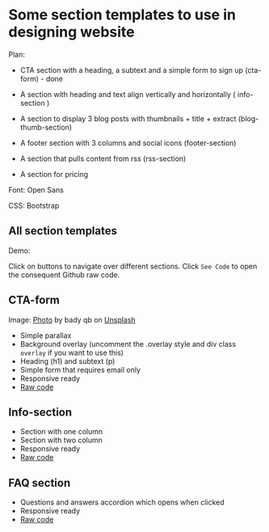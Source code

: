 # Some section templates to use in designing website

Plan:

* CTA section with a heading, a subtext and a simple form to sign up (cta-form) - done

* A section with heading and text align vertically and horizontally ( info-section )

* A section to display 3 blog posts with thumbnails + title + extract (blog-thumb-section)

* A footer section with 3 columns and social icons (footer-section)

* A section that pulls content from rss (rss-section)

* A section for pricing

Font: Open Sans

CSS: Bootstrap

## All section templates

Demo: 

Click on buttons to navigate over different sections.
Click `See Code` to open the consequent Github raw code.

## CTA-form

Image: [Photo](https://unsplash.com/photos/Qsw3tv7hRiY) by bady qb on [Unsplash](https://unsplash.com/)

* Simple parallax
* Background overlay (uncomment the .overlay style and div class `overlay` if you want to use this)
* Heading (h1) and subtext (p)
* Simple form that requires email only
* Responsive ready
* [Raw code](https://raw.githubusercontent.com/vuongngocanh189/popular-sections-template/master/cta-form.html)

## Info-section

* Section with one column
* Section with two column
* Responsive ready
* [Raw code](https://raw.githubusercontent.com/vuongngocanh189/popular-sections-template/master/info-align.html)

## FAQ section

* Questions and answers accordion which opens when clicked
* Responsive ready
* [Raw code](https://raw.githubusercontent.com/vuongngocanh189/popular-sections-template/master/faq.html)






